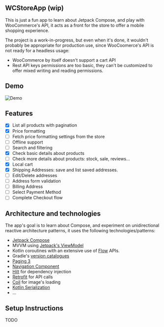 ## WCStoreApp (wip)

This is just a fun app to learn about Jetpack Compose, and play with WooCommerce's API, it acts as a
front for the store to offer a mobile shopping experience.

The project is a work-in-progress, but even when it's done, it wouldn't probably be appropriate for
production use, since WooCoomerce's API is not ready for a headless usage:

- WooCommerce by itself doesn't support a cart API
- Rest API keys permissions are too basic, they can't be customized to offer mixed writing and
  reading permissions.

## Demo

![Demo](./screenshots/demo.gif)

## Features

- [x] List all products with pagination
- [x] Price formatting
- [ ] Fetch price formatting settings from the store
- [ ] Offline support
- [ ] Search and filtering
- [x] Check basic details about products
- [ ] Check more details about products: stock, sale, reviews...
- [x] Local cart
- [x] Shipping Addresses: save and list saved addresses.
- [ ] Edit/Delete addresses
- [ ] Address form validation
- [ ] Billing Address
- [ ] Select Payment Method
- [ ] Complete Checkout flow

## Architecture and technologies

The app's goal is to learn about Compose, and experiment on unidirectional reactive architecture
patterns, it uses the following technologies/patterns:

- [Jetpack Compose](https://developer.android.com/jetpack/compose)
- MVVM using [Jetpack's ViewModel](https://developer.android.com/topic/libraries/architecture/viewmodel)
- Kotlin coroutines with an extensive use of [Flow](https://kotlinlang.org/docs/flow.html) APIs.
- Gradle's [version catalogues](https://docs.gradle.org/current/userguide/platforms.html#sub:conventional-dependencies-toml)
- [Paging 3](https://developer.android.com/topic/libraries/architecture/paging/v3-overview)
- [Navigation Component](https://developer.android.com/guide/navigation)
- [Hilt](https://developer.android.com/training/dependency-injection/hilt-android) for dependency injection
- [Retrofit](https://square.github.io/retrofit/) for API calls
- [Coil](https://coil-kt.github.io/coil/) for image's loading
- [Kotlin Serialization](https://kotlinlang.org/docs/serialization.html)
- ...

## Setup Instructions
TODO
